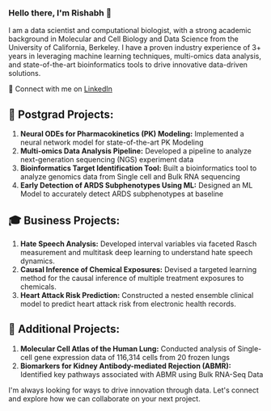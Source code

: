 ### Hello there, I'm Rishabh 👋

I am a data scientist and computational biologist, with a strong academic background in Molecular and Cell Biology and Data Science from the University of California, Berkeley. I have a proven industry experience of 3+ years in leveraging  machine learning techniques, multi-omics data analysis, and state-of-the-art bioinformatics tools to drive innovative data-driven solutions.

🔗 Connect with me on [LinkedIn](https://www.linkedin.com/in/rishabhgoe/)


## 🔬 Postgrad Projects:
1. **Neural ODEs for Pharmacokinetics (PK) Modeling:** Implemented a neural network model for state-of-the-art PK Modeling
2. **Multi-omics Data Analysis Pipeline:** Developed a pipeline to analyze next-generation sequencing (NGS) experiment data
3. **Bioinformatics Target Identification Tool:** Built a bioinformatics tool to analyze genomics data from Single cell and Bulk RNA sequencing
4. **Early Detection of ARDS Subphenotypes Using ML:** Designed an ML Model to accurately detect ARDS subphenotypes at baseline

## 🎓 Business Projects:
1. **Hate Speech Analysis:** Developed interval variables via faceted Rasch measurement and multitask deep learning to understand hate speech dynamics.
2. **Causal Inference of Chemical Exposures:** Devised a targeted learning method for the causal inference of multiple treatment exposures to chemicals.
3. **Heart Attack Risk Prediction:** Constructed a nested ensemble clinical model to predict heart attack risk from electronic health records.

## 🔭 Additional Projects:
1. **Molecular Cell Atlas of the Human Lung:** Conducted analysis of Single-cell gene expression data of 116,314 cells from 20 frozen lungs
2. **Biomarkers for Kidney Antibody-mediated Rejection (ABMR):** Identified key pathways associated with ABMR using Bulk RNA-Seq Data

I'm always looking for ways to drive innovation through data. Let's connect and explore how we can collaborate on your next project.

<!--
**rishabh297/rishabh297** is a ✨ _special_ ✨ repository because its `README.md` (this file) appears on your GitHub profile.

Here are some ideas to get you started:

- 🔭 I’m currently working on ...
- 🌱 I’m currently learning ...
- 👯 I’m looking to collaborate on ...
- 🤔 I’m looking for help with ...
- 💬 Ask me about ...
- 📫 How to reach me: ...
- 😄 Pronouns: ...
- ⚡ Fun fact: ...
-->
